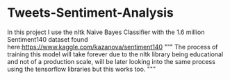 # Tweets-Sentiment-Analysis
In this project I use the nltk Naive Bayes Classifier with the 1.6 million Sentiment140 dataset found here:https://www.kaggle.com/kazanova/sentiment140
"""
The process of training this model will take forever due to the nltk library being educational and not of a production scale, will be later looking into the same process using the tensorflow libraries but this works too.
"""
